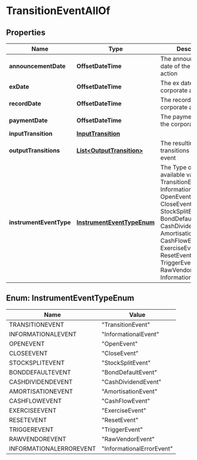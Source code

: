 

# TransitionEventAllOf


## Properties

Name | Type | Description | Notes
------------ | ------------- | ------------- | -------------
**announcementDate** | **OffsetDateTime** | The announcement date of the corporate action |  [optional]
**exDate** | **OffsetDateTime** | The ex date of the corporate action |  [optional]
**recordDate** | **OffsetDateTime** | The record date of the corporate action |  [optional]
**paymentDate** | **OffsetDateTime** | The payment date of the corporate action |  [optional]
**inputTransition** | [**InputTransition**](InputTransition.md) |  |  [optional]
**outputTransitions** | [**List&lt;OutputTransition&gt;**](OutputTransition.md) | The resulting transitions from this event |  [optional]
**instrumentEventType** | [**InstrumentEventTypeEnum**](#InstrumentEventTypeEnum) | The Type of Event. The available values are: TransitionEvent, InformationalEvent, OpenEvent, CloseEvent, StockSplitEvent, BondDefaultEvent, CashDividendEvent, AmortisationEvent, CashFlowEvent, ExerciseEvent, ResetEvent, TriggerEvent, RawVendorEvent, InformationalErrorEvent | 



## Enum: InstrumentEventTypeEnum

Name | Value
---- | -----
TRANSITIONEVENT | &quot;TransitionEvent&quot;
INFORMATIONALEVENT | &quot;InformationalEvent&quot;
OPENEVENT | &quot;OpenEvent&quot;
CLOSEEVENT | &quot;CloseEvent&quot;
STOCKSPLITEVENT | &quot;StockSplitEvent&quot;
BONDDEFAULTEVENT | &quot;BondDefaultEvent&quot;
CASHDIVIDENDEVENT | &quot;CashDividendEvent&quot;
AMORTISATIONEVENT | &quot;AmortisationEvent&quot;
CASHFLOWEVENT | &quot;CashFlowEvent&quot;
EXERCISEEVENT | &quot;ExerciseEvent&quot;
RESETEVENT | &quot;ResetEvent&quot;
TRIGGEREVENT | &quot;TriggerEvent&quot;
RAWVENDOREVENT | &quot;RawVendorEvent&quot;
INFORMATIONALERROREVENT | &quot;InformationalErrorEvent&quot;




